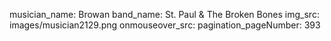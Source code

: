 musician_name: Browan
band_name: St. Paul &amp; The Broken Bones
img_src: images/musician2129.png
onmouseover_src: 
pagination_pageNumber: 393